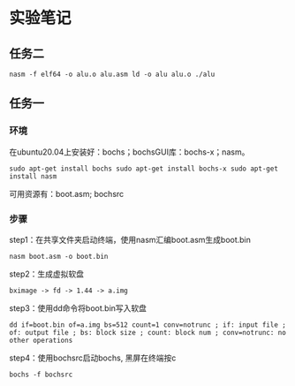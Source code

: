 # 实验笔记

## 任务二

``
nasm -f elf64 -o alu.o alu.asm
ld -o alu alu.o
./alu
``

## 任务一

### 环境

在ubuntu20.04上安装好：bochs；bochsGUI库：bochs-x；nasm。

``
sudo apt-get install bochs
sudo apt-get install bochs-x
sudo apt-get install nasm
``

可用资源有：boot.asm; bochsrc

### 步骤

step1：在共享文件夹启动终端，使用nasm汇编boot.asm生成boot.bin

``
nasm boot.asm -o boot.bin
``

step2：生成虚拟软盘

``
bximage -> fd -> 1.44 -> a.img
``

step3：使用dd命令将boot.bin写入软盘

``
dd if=boot.bin of=a.img bs=512 count=1 conv=notrunc
; if: input file
; of: output file
; bs: block size
; count: block num
; conv=notrunc: no other operations
``

step4：使用bochsrc启动bochs, 黑屏在终端按c

``
bochs -f bochsrc
``
